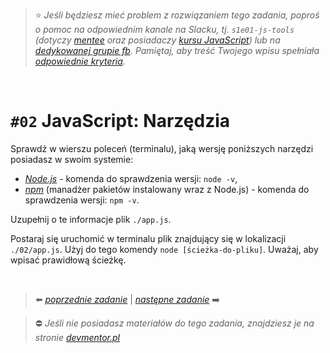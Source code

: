 > :star: *Jeśli będziesz mieć problem z rozwiązaniem tego zadania, poproś o pomoc na odpowiednim kanale na Slacku, tj. `s1e01-js-tools` (dotyczy [mentee](https://devmentor.pl/mentoring-javascript/) oraz posiadaczy [kursu JavaScript](https://devmentor.pl/p/javascript-for-beginners/)) lub na [dedykowanej grupie fb](https://www.facebook.com/groups/155234921740033). Pamiętaj, aby treść Twojego wpisu spełniała [odpowiednie kryteria](https://devmentor.pl/jak-prosic-o-pomoc/).*

&nbsp;

# `#02` JavaScript: Narzędzia

Sprawdź w wierszu poleceń (terminalu), jaką wersję poniższych narzędzi posiadasz w swoim systemie:
- *[Node.js](https://nodejs.org/en/)* - komenda do sprawdzenia wersji: `node -v`,
- *[npm](https://www.npmjs.com/)* (manadżer pakietów instalowany wraz z Node.js) - komenda do sprawdzenia wersji: `npm -v`.

Uzupełnij o te informacje plik `./app.js`.

Postaraj się uruchomić w terminalu plik znajdujący się w lokalizacji `./02/app.js`. Użyj do tego komendy `node [ścieżka-do-pliku]`. Uważaj, aby wpisać prawidłową ścieżkę.

&nbsp;

> :arrow_left: [*poprzednie zadanie*](./../01) | [*następne zadanie*](./../03) :arrow_right:

> :no_entry: *Jeśli nie posiadasz materiałów do tego zadania, znajdziesz je na stronie [devmentor.pl](https://devmentor.pl/p/js-tools/)*
